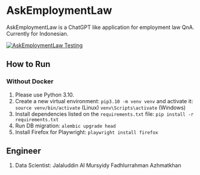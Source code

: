 # AskEmploymentLaw
AskEmploymentLaw is a ChatGPT like application for employment law QnA. Currently for Indonesian.

[![AskEmploymentLaw Testing](https://github.com/jalalAzhmatkhan/AskEmploymentLaw/actions/workflows/lint.yml/badge.svg)](https://github.com/jalalAzhmatkhan/AskEmploymentLaw/actions/workflows/lint.yml)

## How to Run
### Without Docker
1. Please use Python 3.10.
2. Create a new virtual environment:
    `pip3.10 -m venv venv`
    and activate it:
    `source venv/bin/activate` (Linux)
    `venv\Scripts\activate` (Windows)
3. Install dependencies listed on the `requirements.txt` file:
    `pip install -r requirements.txt`
4. Run DB migration: `alembic upgrade head`
5. Install Firefox for Playwright: `playwright install firefox`

## Engineer
1. Data Scientist: Jalaluddin Al Mursyidy Fadhlurrahman Azhmatkhan
